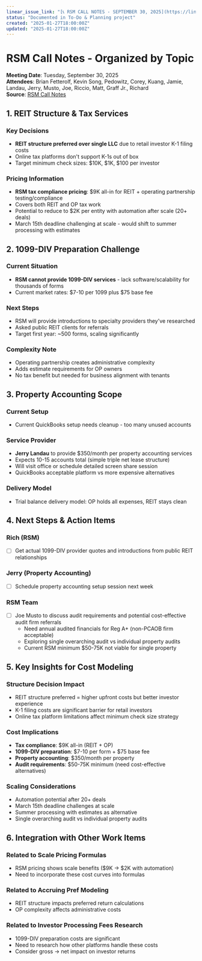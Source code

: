 ```yaml
---
linear_issue_link: "[📞 RSM CALL NOTES - SEPTEMBER 30, 2025](https://linear.app/withco/document/rsm-call-notes-september-30-2025-28c0affbb2c1)"
status: "Documented in To-Do & Planning project"
created: "2025-01-27T18:00:00Z"
updated: "2025-01-27T18:00:00Z"
---
```


# RSM Call Notes - Organized by Topic

**Meeting Date**: Tuesday, September 30, 2025  
**Attendees**: Brian Fetterolf, Kevin Song, Pedowitz, Corey, Kuang, Jamie, Landau, Jerry, Musto, Joe, Riccio, Matt, Graff Jr., Richard  
**Source**: [RSM Call Notes](https://notes.granola.ai/d/90eb97be-343b-453e-9809-a76920b51ff2)

## 1. REIT Structure & Tax Services

### Key Decisions

- **REIT structure preferred over single LLC** due to retail investor K-1 filing costs
- Online tax platforms don't support K-1s out of box
- Target minimum check sizes: $10K, $1K, $100 per investor

### Pricing Information

- **RSM tax compliance pricing**: $9K all-in for REIT + operating partnership testing/compliance
- Covers both REIT and OP tax work
- Potential to reduce to $2K per entity with automation after scale (20+ deals)
- March 15th deadline challenging at scale - would shift to summer processing with estimates

## 2. 1099-DIV Preparation Challenge

### Current Situation

- **RSM cannot provide 1099-DIV services** - lack software/scalability for thousands of forms
- Current market rates: $7-10 per 1099 plus $75 base fee

### Next Steps

- RSM will provide introductions to specialty providers they've researched
- Asked public REIT clients for referrals
- Target first year: ~500 forms, scaling significantly

### Complexity Note

- Operating partnership creates administrative complexity
- Adds estimate requirements for OP owners
- No tax benefit but needed for business alignment with tenants

## 3. Property Accounting Scope

### Current Setup

- Current QuickBooks setup needs cleanup - too many unused accounts

### Service Provider

- **Jerry Landau** to provide $350/month per property accounting services
- Expects 10-15 accounts total (simple triple net lease structure)
- Will visit office or schedule detailed screen share session
- QuickBooks acceptable platform vs more expensive alternatives

### Delivery Model

- Trial balance delivery model: OP holds all expenses, REIT stays clean

## 4. Next Steps & Action Items

### Rich (RSM)

- [ ] Get actual 1099-DIV provider quotes and introductions from public REIT relationships

### Jerry (Property Accounting)

- [ ] Schedule property accounting setup session next week

### RSM Team

- [ ] Joe Musto to discuss audit requirements and potential cost-effective audit firm referrals
  - Need annual audited financials for Reg A+ (non-PCAOB firm acceptable)
  - Exploring single overarching audit vs individual property audits
  - Current RSM minimum $50-75K not viable for single property

## 5. Key Insights for Cost Modeling

### Structure Decision Impact

- REIT structure preferred = higher upfront costs but better investor experience
- K-1 filing costs are significant barrier for retail investors
- Online tax platform limitations affect minimum check size strategy

### Cost Implications

- **Tax compliance**: $9K all-in (REIT + OP)
- **1099-DIV preparation**: $7-10 per form + $75 base fee
- **Property accounting**: $350/month per property
- **Audit requirements**: $50-75K minimum (need cost-effective alternatives)

### Scaling Considerations

- Automation potential after 20+ deals
- March 15th deadline challenges at scale
- Summer processing with estimates as alternative
- Single overarching audit vs individual property audits

## 6. Integration with Other Work Items

### Related to Scale Pricing Formulas

- RSM pricing shows scale benefits ($9K → $2K with automation)
- Need to incorporate these cost curves into formulas

### Related to Accruing Pref Modeling

- REIT structure impacts preferred return calculations
- OP complexity affects administrative costs

### Related to Investor Processing Fees Research

- 1099-DIV preparation costs are significant
- Need to research how other platforms handle these costs
- Consider gross → net impact on investor returns
